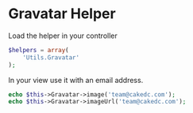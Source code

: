 Gravatar Helper
===============

Load the helper in your controller

```php
$helpers = array(
	'Utils.Gravatar'
);
```

In your view use it with an email address.

```php
echo $this->Gravatar->image('team@cakedc.com');
echo $this->Gravatar->imageUrl('team@cakedc.com');
```
